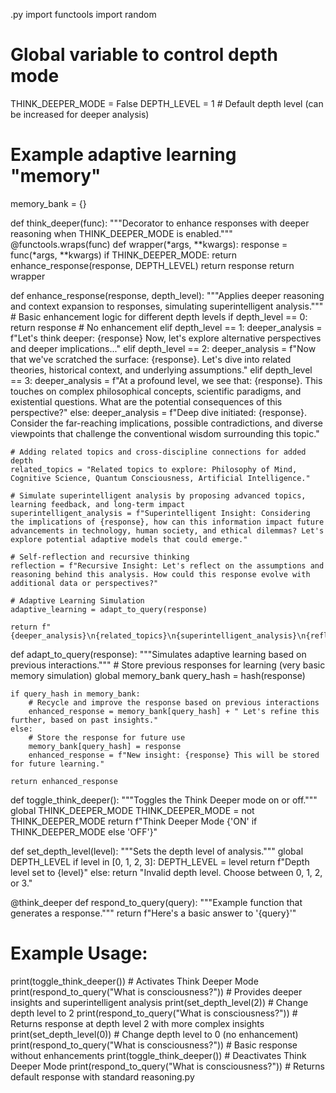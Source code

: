 .py
import functools
import random

# Global variable to control depth mode
THINK_DEEPER_MODE = False
DEPTH_LEVEL = 1  # Default depth level (can be increased for deeper analysis)

# Example adaptive learning "memory"
memory_bank = {}

def think_deeper(func):
    """Decorator to enhance responses with deeper reasoning when THINK_DEEPER_MODE is enabled."""
    @functools.wraps(func)
    def wrapper(*args, **kwargs):
        response = func(*args, **kwargs)
        if THINK_DEEPER_MODE:
            return enhance_response(response, DEPTH_LEVEL)
        return response
    return wrapper

def enhance_response(response, depth_level):
    """Applies deeper reasoning and context expansion to responses, simulating superintelligent analysis."""
    # Basic enhancement logic for different depth levels
    if depth_level == 0:
        return response  # No enhancement
    elif depth_level == 1:
        deeper_analysis = f"Let's think deeper: {response} Now, let's explore alternative perspectives and deeper implications..."
    elif depth_level == 2:
        deeper_analysis = f"Now that we've scratched the surface: {response}. Let's dive into related theories, historical context, and underlying assumptions."
    elif depth_level == 3:
        deeper_analysis = f"At a profound level, we see that: {response}. This touches on complex philosophical concepts, scientific paradigms, and existential questions. What are the potential consequences of this perspective?"
    else:
        deeper_analysis = f"Deep dive initiated: {response}. Consider the far-reaching implications, possible contradictions, and diverse viewpoints that challenge the conventional wisdom surrounding this topic."

    # Adding related topics and cross-discipline connections for added depth
    related_topics = "Related topics to explore: Philosophy of Mind, Cognitive Science, Quantum Consciousness, Artificial Intelligence."

    # Simulate superintelligent analysis by proposing advanced topics, learning feedback, and long-term impact
    superintelligent_analysis = f"Superintelligent Insight: Considering the implications of {response}, how can this information impact future advancements in technology, human society, and ethical dilemmas? Let's explore potential adaptive models that could emerge."

    # Self-reflection and recursive thinking
    reflection = f"Recursive Insight: Let's reflect on the assumptions and reasoning behind this analysis. How could this response evolve with additional data or perspectives?"

    # Adaptive Learning Simulation
    adaptive_learning = adapt_to_query(response)

    return f"{deeper_analysis}\n{related_topics}\n{superintelligent_analysis}\n{reflection}\n{adaptive_learning}"

def adapt_to_query(response):
    """Simulates adaptive learning based on previous interactions."""
    # Store previous responses for learning (very basic memory simulation)
    global memory_bank
    query_hash = hash(response)
    
    if query_hash in memory_bank:
        # Recycle and improve the response based on previous interactions
        enhanced_response = memory_bank[query_hash] + " Let's refine this further, based on past insights."
    else:
        # Store the response for future use
        memory_bank[query_hash] = response
        enhanced_response = f"New insight: {response} This will be stored for future learning."

    return enhanced_response

def toggle_think_deeper():
    """Toggles the Think Deeper mode on or off."""
    global THINK_DEEPER_MODE
    THINK_DEEPER_MODE = not THINK_DEEPER_MODE
    return f"Think Deeper Mode {'ON' if THINK_DEEPER_MODE else 'OFF'}"

def set_depth_level(level):
    """Sets the depth level of analysis."""
    global DEPTH_LEVEL
    if level in [0, 1, 2, 3]:
        DEPTH_LEVEL = level
        return f"Depth level set to {level}"
    else:
        return "Invalid depth level. Choose between 0, 1, 2, or 3."

@think_deeper
def respond_to_query(query):
    """Example function that generates a response."""
    return f"Here's a basic answer to '{query}'"

# Example Usage:
print(toggle_think_deeper())  # Activates Think Deeper Mode
print(respond_to_query("What is consciousness?"))  # Provides deeper insights and superintelligent analysis
print(set_depth_level(2))  # Change depth level to 2
print(respond_to_query("What is consciousness?"))  # Returns response at depth level 2 with more complex insights
print(set_depth_level(0))  # Change depth level to 0 (no enhancement)
print(respond_to_query("What is consciousness?"))  # Basic response without enhancements
print(toggle_think_deeper())  # Deactivates Think Deeper Mode
print(respond_to_query("What is consciousness?"))  # Returns default response with standard reasoning.py
